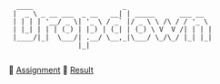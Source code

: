 ````
  ____                      _                     
 |  _ \ _ __ ___  _ __   __| | _____      ___ __  
 | | | | '__/ _ \| '_ \ / _` |/ _ \ \ /\ / / '_ \ 
 | |_| | | | (_) | |_) | (_| | (_) \ V  V /| | | |
 |____/|_|  \___/| .__/ \__,_|\___/ \_/\_/ |_| |_|
                 |_|                              
                               
````

🎯 [Assignment](https://github.com/emesefedev/dropdown-js) 
🐙 [Result](emesefedev.github.io/dropdown-js)